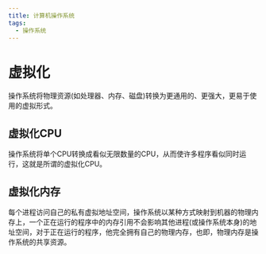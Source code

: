 ```yaml
---
title: 计算机操作系统
tags:
  - 操作系统
---
```


# 虚拟化

操作系统将物理资源(如处理器、内存、磁盘)转换为更通用的、更强大，更易于使用的虚拟形式。

## 虚拟化CPU

操作系统将单个CPU转换成看似无限数量的CPU，从而使许多程序看似同时运行，这就是所谓的虚拟化CPU。

## 虚拟化内存

每个进程访问自己的私有虚拟地址空间，操作系统以某种方式映射到机器的物理内存上，一个正在运行的程序中的内存引用不会影响其他进程(或操作系统本身)的地址空间，对于正在运行的程序，他完全拥有自己的物理内存，也即，物理内存是操作系统的共享资源。















